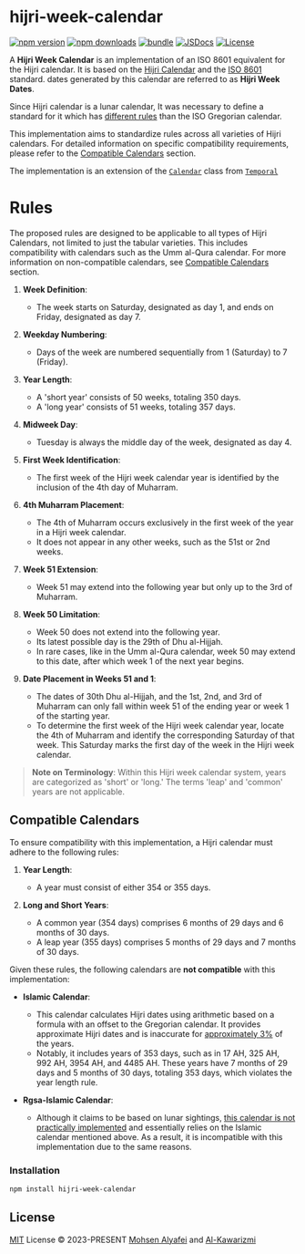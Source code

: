 # hijri-week-calendar

[![npm version][npm-version-src]][npm-version-href]
[![npm downloads][npm-downloads-src]][npm-downloads-href]
[![bundle][bundle-src]][bundle-href]
[![JSDocs][jsdocs-src]][jsdocs-href]
[![License][license-src]][license-href]

A **Hijri Week Calendar** is an implementation of an ISO 8601 equivalent for the Hijri calendar. It is based on the [Hijri Calendar](https://en.wikipedia.org/wiki/Islamic_calendar) and the [ISO 8601](https://en.wikipedia.org/wiki/ISO_8601) standard. dates generated by this calendar are referred to as **Hijri Week Dates**.

Since Hijri calendar is a lunar calendar, It was necessary to define a standard for it which has [different rules](#rules) than the ISO Gregorian calendar.

This implementation aims to standardize rules across all varieties of Hijri calendars. For detailed information on specific compatibility requirements, please refer to the [Compatible Calendars](#compatible-calendars) section.

The implementation is an extension of the [`Calendar`](https://github.com/js-temporal/temporal-polyfill/blob/a44a1bb61c738a504023427c486ab0a315c7b9d3/lib/calendar.ts#L129C14-L129C22) class from [`Temporal`](https://github.com/js-temporal/temporal-polyfill)

# Rules

The proposed rules are designed to be applicable to all types of Hijri Calendars, not limited to just the tabular varieties. This includes compatibility with calendars such as the Umm al-Qura calendar. For more information on non-compatible calendars, see [Compatible Calendars](/#compatible-calendars) section.

1. **Week Definition**:
   - The week starts on Saturday, designated as day 1, and ends on Friday, designated as day 7.

2. **Weekday Numbering**:
   - Days of the week are numbered sequentially from 1 (Saturday) to 7 (Friday).

3. **Year Length**:
   - A 'short year' consists of 50 weeks, totaling 350 days.
   - A 'long year' consists of 51 weeks, totaling 357 days.

4. **Midweek Day**:
   - Tuesday is always the middle day of the week, designated as day 4.

5. **First Week Identification**:
   - The first week of the Hijri week calendar year is identified by the inclusion of the 4th day of Muharram.

6. **4th Muharram Placement**:
   - The 4th of Muharram occurs exclusively in the first week of the year in a Hijri week calendar.
   - It does not appear in any other weeks, such as the 51st or 2nd weeks.

7. **Week 51 Extension**:
   - Week 51 may extend into the following year but only up to the 3rd of Muharram.

8. **Week 50 Limitation**:
   - Week 50 does not extend into the following year.
   - Its latest possible day is the 29th of Dhu al-Hijjah.
   - In rare cases, like in the Umm al-Qura calendar, week 50 may extend to this date, after which week 1 of the next year begins.

9. **Date Placement in Weeks 51 and 1**:
   - The dates of 30th Dhu al-Hijjah, and the 1st, 2nd, and 3rd of Muharram can only fall within week 51 of the ending year or week 1 of the starting year.
   - To determine the first week of the Hijri week calendar year, locate the 4th of Muharram and identify the corresponding Saturday of that week. This Saturday marks the first day of the week in the Hijri week calendar.

> **Note on Terminology**:
> Within this Hijri week calendar system, years are categorized as 'short' or 'long.' The terms 'leap' and 'common' years are not applicable.

## Compatible Calendars

To ensure compatibility with this implementation, a Hijri calendar must adhere to the following rules:

1. **Year Length**:
   - A year must consist of either 354 or 355 days.

2. **Long and Short Years**:
   - A common year (354 days) comprises 6 months of 29 days and 6 months of 30 days.
   - A leap year (355 days) comprises 5 months of 29 days and 7 months of 30 days.

Given these rules, the following calendars are **not compatible** with this implementation:

- **Islamic Calendar**:
   - This calendar calculates Hijri dates using arithmetic based on a formula with an offset to the Gregorian calendar. It provides approximate Hijri dates and is inaccurate for [approximately 3%](https://github.com/unicode-org/icu/blob/1a60a038e14f0c56f50052c03fe76c4933cda339/icu4c/source/i18n/islamcal.cpp#L562) of the years.
   - Notably, it includes years of 353 days, such as in 17 AH, 325 AH, 992 AH, 3954 AH, and 4485 AH. These years have 7 months of 29 days and 5 months of 30 days, totaling 353 days, which violates the year length rule.

- **Rgsa-Islamic Calendar**:
   - Although it claims to be based on lunar sightings, [this calendar is not practically implemented](https://github.com/unicode-org/icu/blob/1a60a038e14f0c56f50052c03fe76c4933cda339/icu4c/source/i18n/islamcal.h#L697) and essentially relies on the Islamic calendar mentioned above. As a result, it is incompatible with this implementation due to the same reasons.

### Installation

```bash
npm install hijri-week-calendar
```

## License

[MIT](./LICENSE) License © 2023-PRESENT [Mohsen Alyafei](https://github.com/MohsenAlyafei) and [Al-Kawarizmi](https://github.com/khawarizmus)

<!-- Badges -->

[npm-version-src]: https://img.shields.io/npm/v/hijri-week-calendar?style=flat&colorA=080f12&colorB=1fa669
[npm-version-href]: https://npmjs.com/package/hijri-week-calendar
[npm-downloads-src]: https://img.shields.io/npm/dm/hijri-week-calendar?style=flat&colorA=080f12&colorB=1fa669
[npm-downloads-href]: https://npmjs.com/package/hijri-week-calendar
[bundle-src]: https://img.shields.io/bundlephobia/minzip/hijri-week-calendar?style=flat&colorA=080f12&colorB=1fa669&label=minzip
[bundle-href]: https://bundlephobia.com/result?p=hijri-week-calendar
[license-src]: https://img.shields.io/github/license/antfu/hijri-week-calendar.svg?style=flat&colorA=080f12&colorB=1fa669
[license-href]: https://github.com/antfu/hijri-week-calendar/blob/main/LICENSE
[jsdocs-src]: https://img.shields.io/badge/jsdocs-reference-080f12?style=flat&colorA=080f12&colorB=1fa669
[jsdocs-href]: https://www.jsdocs.io/package/hijri-week-calendar
